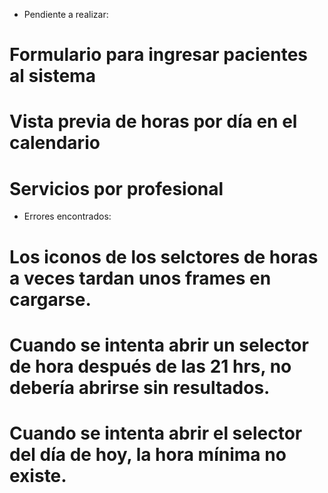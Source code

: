 - Pendiente a realizar:
#   Formulario para ingresar pacientes al sistema
#   Vista previa de horas por día en el calendario
#   Servicios por profesional

<!-- --- -->

- Errores encontrados:
#   Los iconos de los selctores de horas a veces tardan unos frames en cargarse.
#   Cuando se intenta abrir un selector de hora después de las 21 hrs, no debería abrirse sin resultados.
#   Cuando se intenta abrir el selector del día de hoy, la hora mínima no existe.